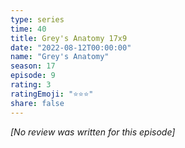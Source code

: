 ```yaml
---
type: series
time: 40
title: Grey's Anatomy 17x9
date: "2022-08-12T00:00:00"
name: "Grey's Anatomy"
season: 17
episode: 9
rating: 3
ratingEmoji: "⭐️⭐️⭐️"
share: false
---
```


*[No review was written for this episode]*